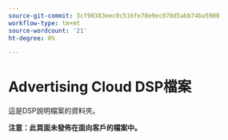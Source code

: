 ```yaml
---
source-git-commit: 3cf98383eec0c516fe78e9ec078d5abb74ba5908
workflow-type: tm+mt
source-wordcount: '21'
ht-degree: 0%

---
```

# Advertising Cloud DSP檔案

這是DSP說明檔案的資料夾。

**注意：此頁面未發佈在面向客戶的檔案中。**
